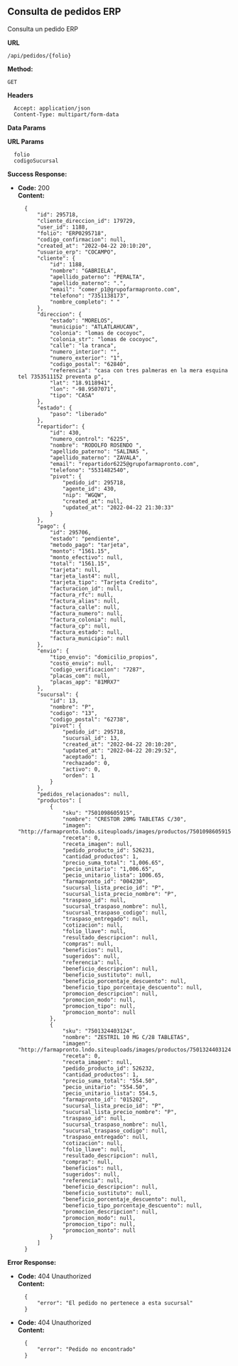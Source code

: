## Consulta de pedidos ERP

Consulta un pedido ERP

**URL**

    /api/pedidos/{folio}

**Method:**

`GET`

**Headers**

      Accept: application/json
      Content-Type: multipart/form-data

**Data Params**

**URL Params**

      folio     
      codigoSucursal

**Success Response:**

* **Code:** 200 <br />
  **Content:**

        {
            "id": 295718,
            "cliente_direccion_id": 179729,
            "user_id": 1188,
            "folio": "ERP0295718",
            "codigo_confirmacion": null,
            "created_at": "2022-04-22 20:10:20",
            "usuario_erp": "COCAMPO",
            "cliente": {
                "id": 1188,
                "nombre": "GABRIELA",
                "apellido_paterno": "PERALTA",
                "apellido_materno": ".",
                "email": "comer_p1@grupofarmapronto.com",
                "telefono": "7351138173",
                "nombre_completo": " "
            },
            "direccion": {
                "estado": "MORELOS",
                "municipio": "ATLATLAHUCAN",
                "colonia": "lomas de cocoyoc",
                "colonia_str": "lomas de cocoyoc",
                "calle": "la tranca",
                "numero_interior": "",
                "numero_exterior": "1",
                "codigo_postal": "62840",
                "referencia": "casa con tres palmeras en la mera esquina tel 7353511152 preventa p",
                "lat": "18.9118941",
                "lon": "-98.9507071",
                "tipo": "CASA"
            },
            "estado": {
                "paso": "liberado"
            },
            "repartidor": {
                "id": 430,
                "numero_control": "6225",
                "nombre": "RODOLFO ROSENDO ",
                "apellido_paterno": "SALINAS ",
                "apellido_materno": "ZAVALA",
                "email": "repartidor6225@grupofarmapronto.com",
                "telefono": "5531482540",
                "pivot": {
                    "pedido_id": 295718,
                    "agente_id": 430,
                    "nip": "WGQW",
                    "created_at": null,
                    "updated_at": "2022-04-22 21:30:33"
                }
            },
            "pago": {
                "id": 295706,
                "estado": "pendiente",
                "metodo_pago": "tarjeta",
                "monto": "1561.15",
                "monto_efectivo": null,
                "total": "1561.15",
                "tarjeta": null,
                "tarjeta_last4": null,
                "tarjeta_tipo": "Tarjeta Credito",
                "facturacion_id": null,
                "factura_rfc": null,
                "factura_alias": null,
                "factura_calle": null,
                "factura_numero": null,
                "factura_colonia": null,
                "factura_cp": null,
                "factura_estado": null,
                "factura_municipio": null
            },
            "envio": {
                "tipo_envio": "domicilio_propios",
                "costo_envio": null,
                "codigo_verificacion": "7287",
                "placas_com": null,
                "placas_app": "81MRX7"
            },
            "sucursal": {
                "id": 13,
                "nombre": "P",
                "codigo": "13",
                "codigo_postal": "62738",
                "pivot": {
                    "pedido_id": 295718,
                    "sucursal_id": 13,
                    "created_at": "2022-04-22 20:10:20",
                    "updated_at": "2022-04-22 20:29:52",
                    "aceptado": 1,
                    "rechazado": 0,
                    "activo": 0,
                    "orden": 1
                }
            },
            "pedidos_relacionados": null,
            "productos": [
                {
                    "sku": "7501098605915",
                    "nombre": "CRESTOR 20MG TABLETAS C/30",
                    "imagen": "http://farmapronto.lndo.siteuploads/images/productos/7501098605915.png",
                    "receta": 0,
                    "receta_imagen": null,
                    "pedido_producto_id": 526231,
                    "cantidad_productos": 1,
                    "precio_suma_total": "1,006.65",
                    "pecio_unitario": "1,006.65",
                    "pecio_unitario_lista": 1006.65,
                    "farmapronto_id": "004230",
                    "sucursal_lista_precio_id": "P",
                    "sucursal_lista_precio_nombre": "P",
                    "traspaso_id": null,
                    "sucursal_traspaso_nombre": null,
                    "sucursal_traspaso_codigo": null,
                    "traspaso_entregado": null,
                    "cotizacion": null,
                    "folio_llave": null,
                    "resultado_descripcion": null,
                    "compras": null,
                    "beneficios": null,
                    "sugeridos": null,
                    "referencia": null,
                    "beneficio_descripcion": null,
                    "beneficio_sustituto": null,
                    "beneficio_porcentaje_descuento": null,
                    "beneficio_tipo_porcentaje_descuento": null,
                    "promocion_descripcion": null,
                    "promocion_modo": null,
                    "promocion_tipo": null,
                    "promocion_monto": null
                },
                {
                    "sku": "7501324403124",
                    "nombre": "ZESTRIL 10 MG C/28 TABLETAS",
                    "imagen": "http://farmapronto.lndo.siteuploads/images/productos/7501324403124.png",
                    "receta": 0,
                    "receta_imagen": null,
                    "pedido_producto_id": 526232,
                    "cantidad_productos": 1,
                    "precio_suma_total": "554.50",
                    "pecio_unitario": "554.50",
                    "pecio_unitario_lista": 554.5,
                    "farmapronto_id": "015202",
                    "sucursal_lista_precio_id": "P",
                    "sucursal_lista_precio_nombre": "P",
                    "traspaso_id": null,
                    "sucursal_traspaso_nombre": null,
                    "sucursal_traspaso_codigo": null,
                    "traspaso_entregado": null,
                    "cotizacion": null,
                    "folio_llave": null,
                    "resultado_descripcion": null,
                    "compras": null,
                    "beneficios": null,
                    "sugeridos": null,
                    "referencia": null,
                    "beneficio_descripcion": null,
                    "beneficio_sustituto": null,
                    "beneficio_porcentaje_descuento": null,
                    "beneficio_tipo_porcentaje_descuento": null,
                    "promocion_descripcion": null,
                    "promocion_modo": null,
                    "promocion_tipo": null,
                    "promocion_monto": null
                }
            ]
        }

**Error Response:**

* **Code:** 404 Unauthorized <br />
  **Content:**

        {
            "error": "El pedido no pertenece a esta sucursal"
        }

* **Code:** 404 Unauthorized <br />
  **Content:**

        {
            "error": "Pedido no encontrado"
        }

